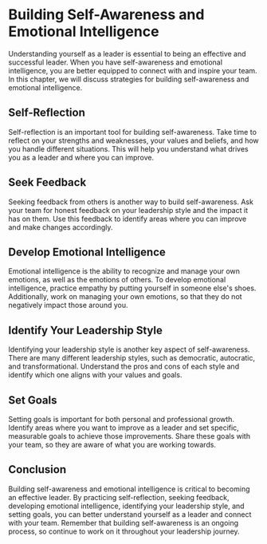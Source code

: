 Building Self-Awareness and Emotional Intelligence
=================================================================================================

Understanding yourself as a leader is essential to being an effective and successful leader. When you have self-awareness and emotional intelligence, you are better equipped to connect with and inspire your team. In this chapter, we will discuss strategies for building self-awareness and emotional intelligence.

Self-Reflection
---------------

Self-reflection is an important tool for building self-awareness. Take time to reflect on your strengths and weaknesses, your values and beliefs, and how you handle different situations. This will help you understand what drives you as a leader and where you can improve.

Seek Feedback
-------------

Seeking feedback from others is another way to build self-awareness. Ask your team for honest feedback on your leadership style and the impact it has on them. Use this feedback to identify areas where you can improve and make changes accordingly.

Develop Emotional Intelligence
------------------------------

Emotional intelligence is the ability to recognize and manage your own emotions, as well as the emotions of others. To develop emotional intelligence, practice empathy by putting yourself in someone else's shoes. Additionally, work on managing your own emotions, so that they do not negatively impact those around you.

Identify Your Leadership Style
------------------------------

Identifying your leadership style is another key aspect of self-awareness. There are many different leadership styles, such as democratic, autocratic, and transformational. Understand the pros and cons of each style and identify which one aligns with your values and goals.

Set Goals
---------

Setting goals is important for both personal and professional growth. Identify areas where you want to improve as a leader and set specific, measurable goals to achieve those improvements. Share these goals with your team, so they are aware of what you are working towards.

Conclusion
----------

Building self-awareness and emotional intelligence is critical to becoming an effective leader. By practicing self-reflection, seeking feedback, developing emotional intelligence, identifying your leadership style, and setting goals, you can better understand yourself as a leader and connect with your team. Remember that building self-awareness is an ongoing process, so continue to work on it throughout your leadership journey.
